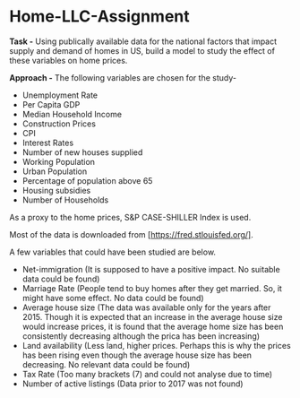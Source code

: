# Home-LLC-Assignment
**Task -** Using publically available data for the national factors that impact supply and demand of homes in US, build a model to study the effect of these variables on home prices.

**Approach -** The following variables are chosen for the study-
- Unemployment Rate
- Per Capita GDP
- Median Household Income
- Construction Prices
- CPI 
- Interest Rates
- Number of new houses supplied
- Working Population
- Urban Population
- Percentage of population above 65
- Housing subsidies
- Number of Households

As a proxy to the home prices, S&P CASE-SHILLER Index is used. 

Most of the data is downloaded from [https://fred.stlouisfed.org/].

A few variables that could have been studied are below.

- Net-immigration (It is supposed to have a positive impact. No suitable data could be found)
- Marriage Rate (People tend to buy homes after they get married. So, it might have some effect. No data could be found)
- Average house size (The data was available only for the years after 2015. Though it is expected that an increase in the average house size would increase prices, it is found that the average home size has been consistently decreasing although the prica has been increasing)
- Land availability (Less land, higher prices. Perhaps this is why the prices has been rising even though the average house size has been decreasing. No relevant data could be found)
- Tax Rate (Too many brackets (7) and could not analyse due to time)
- Number of active listings (Data prior to 2017 was not found)
